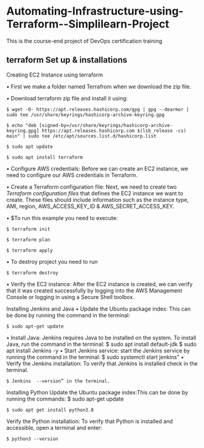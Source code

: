 # Automating-Infrastructure-using-Terraform--Simplilearn-Project
This is the course-end project of DevOps certification training

## terraform Set up & installations
Creating EC2 Instance using terraform

•	First we make a folder named Terrafrom when we download the zip file.

•	Download terraform zip file and install it using: 
	
    $ wget -O- https://apt.releases.hashicorp.com/gpg | gpg --dearmor | sudo tee /usr/share/keyrings/hashicorp-archive-keyring.gpg
    
    $ echo "deb [signed-by=/usr/share/keyrings/hashicorp-archive-keyring.gpg] https://apt.releases.hashicorp.com $(lsb_release -cs) main" | sudo tee /etc/apt/sources.list.d/hashicorp.list
    
    $ sudo apt update

    $ sudo apt install terraform

•	Configure AWS credentials: Before we can create an EC2 instance, we need to configure our AWS credentials in Terraform.

•	Create a Terraform configuration file: Next, we need to create two *Terraform configuration files* that defines the EC2 instance we want to create. These files should include information such as the instance type, AMI, region, AWS_ACCESS_KEY_ID & AWS_SECRET_ACCESS_KEY.

•	$To run this example you need to execute:

    $ terraform init

    $ terraform plan

    $ terraform apply

• To destroy project you need to run 

    $ terraform destroy

•	Verify the EC2 instance: After the EC2 instance is created, we can verify that it was created successfully by logging into the AWS Management Console or logging in using a Secure Shell toolbox.

Installing Jenkins and Java
•	Update the Ubuntu package index: This can be done by running the command  in the terminal:

    $ sudo apt-get update 

•	Install Java: Jenkins requires Java to be installed on the system. To install Java, run the command  in the terminal:
    $ sudo apt install default-jdk 
    $ sudo apt install Jenkins -y 
•	Start Jenkins service: start the Jenkins service by running the command in the terminal:
    $ sudo systemctl start jenkins" 
•	Verify the Jenkins installation: To verify that Jenkins is installed check  in the terminal.

    $ Jenkins  --version” in the terminal.


Installing Python
  Update the Ubuntu package index:This can be done by running the commands:
    $ sudo apt-get update 
 
    $ sudo apt get install python3.8

    
Verify the Python installation: To verify that Python is installed and accessible, open a terminal and enter:

    $ python3 --version


